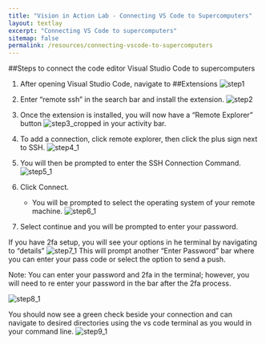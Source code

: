 ```yaml
---
title: "Vision in Action Lab - Connecting VS Code to Supercomputers"
layout: textlay
excerpt: "Connecting VS Code to supercomputers"
sitemap: false
permalink: /resources/connecting-vscode-to-supercomputers
---
```



##Steps to connect the code editor Visual Studio Code to supercomputers


1. After opening Visual Studio Code, navigate to  ##Extensions
![step1](https://github.com/ZiggyWaller/BonnenLab.github.io/assets/132411379/3f1792f6-62ed-460e-a561-0341507c6657)

2. Enter “remote ssh” in the search bar and install the extension.
![step2](https://github.com/ZiggyWaller/BonnenLab.github.io/assets/132411379/afb986e5-b6e0-426e-850f-ab151590b786)

3. Once the extension is installed, you will now have a “Remote Explorer” button ![step3_cropped](https://github.com/ZiggyWaller/BonnenLab.github.io/assets/132411379/a68514e3-f7a5-4936-ba15-f7174f1412bc) in your activity
bar.

4. To add a connection, click remote explorer, then click the plus sign next to SSH.
![step4_1](https://github.com/ZiggyWaller/BonnenLab.github.io/assets/132411379/4e59b6cd-7032-460f-af2c-0c98b7aa5ac4)

5. You will then be prompted to enter the SSH Connection Command. 
![step5_1](https://github.com/ZiggyWaller/BonnenLab.github.io/assets/132411379/d95622cd-3314-425b-96ab-014a5f1d1a90)

6. Click Connect.
    - You will be prompted to select the operating system of your remote machine. 
![step6_1](https://github.com/ZiggyWaller/BonnenLab.github.io/assets/132411379/5b6cc6c5-8c35-45b5-b12a-639f96c0cc81)


7. Select continue and you will be prompted to enter your password.

If you have 2fa setup, you will see your options in he terminal by navigating to “details”
![step7_1](https://github.com/ZiggyWaller/BonnenLab.github.io/assets/132411379/badfee10-8598-4dbe-8b0d-81a0b8edae87)
This will prompt another “Enter Password” bar where you can enter your pass code or select
the option to send a push.

Note: You can enter your password and 2fa in the terminal; however, you will need to re enter
your password in the bar after the 2fa process.

![step8_1](https://github.com/ZiggyWaller/BonnenLab.github.io/assets/132411379/42680485-5df6-4432-a48a-16bcdaa3c9fd)


You should now see a green check beside your connection and can navigate to desired directories using the vs code terminal as you would in your command line.
![step9_1](https://github.com/ZiggyWaller/BonnenLab.github.io/assets/132411379/9aa48c50-c1a9-4273-80b0-5b13c44edb1a)
